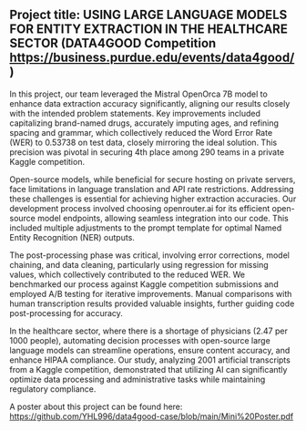 ## Project title: USING LARGE LANGUAGE MODELS FOR ENTITY EXTRACTION IN THE HEALTHCARE SECTOR (DATA4GOOD Competition https://business.purdue.edu/events/data4good/)

In this project, our team leveraged the Mistral OpenOrca 7B model to enhance data extraction accuracy significantly, aligning our results closely with the intended problem statements. Key improvements included capitalizing brand-named drugs, accurately imputing ages, and refining spacing and grammar, which collectively reduced the Word Error Rate (WER) to 0.53738 on test data, closely mirroring the ideal solution. This precision was pivotal in securing 4th place among 290 teams in a private Kaggle competition.

Open-source models, while beneficial for secure hosting on private servers, face limitations in language translation and API rate restrictions. Addressing these challenges is essential for achieving higher extraction accuracies. Our development process involved choosing openrouter.ai for its efficient open-source model endpoints, allowing seamless integration into our code. This included multiple adjustments to the prompt template for optimal Named Entity Recognition (NER) outputs.

The post-processing phase was critical, involving error corrections, model chaining, and data cleaning, particularly using regression for missing values, which collectively contributed to the reduced WER. We benchmarked our process against Kaggle competition submissions and employed A/B testing for iterative improvements. Manual comparisons with human transcription results provided valuable insights, further guiding code post-processing for accuracy.

In the healthcare sector, where there is a shortage of physicians (2.47 per 1000 people), automating decision processes with open-source large language models can streamline operations, ensure content accuracy, and enhance HIPAA compliance. Our study, analyzing 2001 artificial transcripts from a Kaggle competition, demonstrated that utilizing AI can significantly optimize data processing and administrative tasks while maintaining regulatory compliance.

A poster about this project can be found here: https://github.com/YHL996/data4good-case/blob/main/Mini%20Poster.pdf
